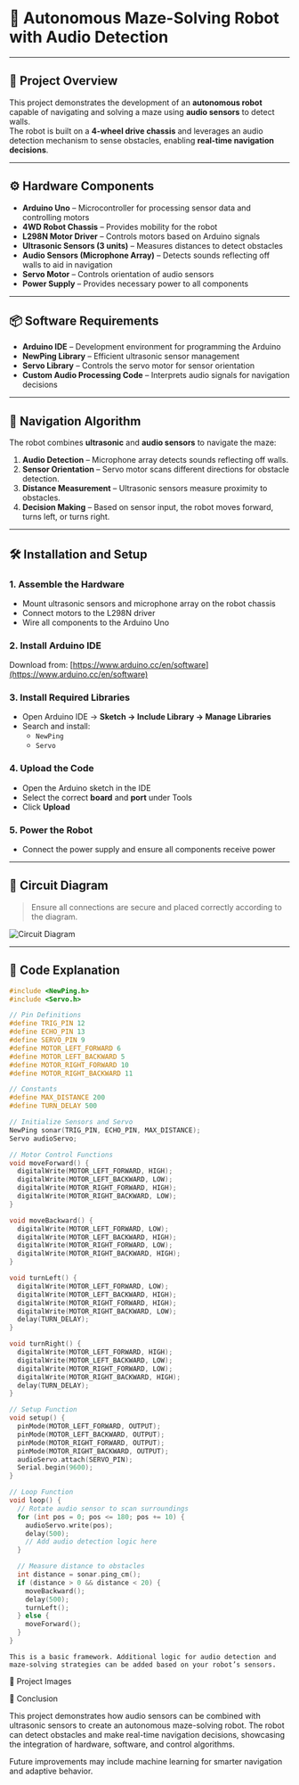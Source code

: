 # 🤖 Autonomous Maze-Solving Robot with Audio Detection

---

## 🧠 Project Overview

This project demonstrates the development of an **autonomous robot** capable of navigating and solving a maze using **audio sensors** to detect walls.  
The robot is built on a **4-wheel drive chassis** and leverages an audio detection mechanism to sense obstacles, enabling **real-time navigation decisions**.

---

## ⚙️ Hardware Components

- **Arduino Uno** – Microcontroller for processing sensor data and controlling motors  
- **4WD Robot Chassis** – Provides mobility for the robot  
- **L298N Motor Driver** – Controls motors based on Arduino signals  
- **Ultrasonic Sensors (3 units)** – Measures distances to detect obstacles  
- **Audio Sensors (Microphone Array)** – Detects sounds reflecting off walls to aid in navigation  
- **Servo Motor** – Controls orientation of audio sensors  
- **Power Supply** – Provides necessary power to all components  

---

## 📦 Software Requirements

- **Arduino IDE** – Development environment for programming the Arduino  
- **NewPing Library** – Efficient ultrasonic sensor management  
- **Servo Library** – Controls the servo motor for sensor orientation  
- **Custom Audio Processing Code** – Interprets audio signals for navigation decisions  

---

## 🧭 Navigation Algorithm

The robot combines **ultrasonic** and **audio sensors** to navigate the maze:

1. **Audio Detection** – Microphone array detects sounds reflecting off walls.  
2. **Sensor Orientation** – Servo motor scans different directions for obstacle detection.  
3. **Distance Measurement** – Ultrasonic sensors measure proximity to obstacles.  
4. **Decision Making** – Based on sensor input, the robot moves forward, turns left, or turns right.  

---

## 🛠️ Installation and Setup

### 1. Assemble the Hardware

- Mount ultrasonic sensors and microphone array on the robot chassis  
- Connect motors to the L298N driver  
- Wire all components to the Arduino Uno  

### 2. Install Arduino IDE

Download from: [https://www.arduino.cc/en/software](https://www.arduino.cc/en/software)  

### 3. Install Required Libraries

- Open Arduino IDE → **Sketch → Include Library → Manage Libraries**  
- Search and install:  
  - `NewPing`  
  - `Servo`  

### 4. Upload the Code

- Open the Arduino sketch in the IDE  
- Select the correct **board** and **port** under Tools  
- Click **Upload**  

### 5. Power the Robot

- Connect the power supply and ensure all components receive power  

---

## 📐 Circuit Diagram

> Ensure all connections are secure and placed correctly according to the diagram.

![Circuit Diagram](https://example.com/circuit-diagram.jpg)  

---

## 📄 Code Explanation

```cpp
#include <NewPing.h>
#include <Servo.h>

// Pin Definitions
#define TRIG_PIN 12
#define ECHO_PIN 13
#define SERVO_PIN 9
#define MOTOR_LEFT_FORWARD 6
#define MOTOR_LEFT_BACKWARD 5
#define MOTOR_RIGHT_FORWARD 10
#define MOTOR_RIGHT_BACKWARD 11

// Constants
#define MAX_DISTANCE 200
#define TURN_DELAY 500

// Initialize Sensors and Servo
NewPing sonar(TRIG_PIN, ECHO_PIN, MAX_DISTANCE);
Servo audioServo;

// Motor Control Functions
void moveForward() {
  digitalWrite(MOTOR_LEFT_FORWARD, HIGH);
  digitalWrite(MOTOR_LEFT_BACKWARD, LOW);
  digitalWrite(MOTOR_RIGHT_FORWARD, HIGH);
  digitalWrite(MOTOR_RIGHT_BACKWARD, LOW);
}

void moveBackward() {
  digitalWrite(MOTOR_LEFT_FORWARD, LOW);
  digitalWrite(MOTOR_LEFT_BACKWARD, HIGH);
  digitalWrite(MOTOR_RIGHT_FORWARD, LOW);
  digitalWrite(MOTOR_RIGHT_BACKWARD, HIGH);
}

void turnLeft() {
  digitalWrite(MOTOR_LEFT_FORWARD, LOW);
  digitalWrite(MOTOR_LEFT_BACKWARD, HIGH);
  digitalWrite(MOTOR_RIGHT_FORWARD, HIGH);
  digitalWrite(MOTOR_RIGHT_BACKWARD, LOW);
  delay(TURN_DELAY);
}

void turnRight() {
  digitalWrite(MOTOR_LEFT_FORWARD, HIGH);
  digitalWrite(MOTOR_LEFT_BACKWARD, LOW);
  digitalWrite(MOTOR_RIGHT_FORWARD, LOW);
  digitalWrite(MOTOR_RIGHT_BACKWARD, HIGH);
  delay(TURN_DELAY);
}

// Setup Function
void setup() {
  pinMode(MOTOR_LEFT_FORWARD, OUTPUT);
  pinMode(MOTOR_LEFT_BACKWARD, OUTPUT);
  pinMode(MOTOR_RIGHT_FORWARD, OUTPUT);
  pinMode(MOTOR_RIGHT_BACKWARD, OUTPUT);
  audioServo.attach(SERVO_PIN);
  Serial.begin(9600);
}

// Loop Function
void loop() {
  // Rotate audio sensor to scan surroundings
  for (int pos = 0; pos <= 180; pos += 10) {
    audioServo.write(pos);
    delay(500);
    // Add audio detection logic here
  }

  // Measure distance to obstacles
  int distance = sonar.ping_cm();
  if (distance > 0 && distance < 20) {
    moveBackward();
    delay(500);
    turnLeft();
  } else {
    moveForward();
  }
}
```
    This is a basic framework. Additional logic for audio detection and maze-solving strategies can be added based on your robot’s sensors.

📸 Project Images


📄 Conclusion

This project demonstrates how audio sensors can be combined with ultrasonic sensors to create an autonomous maze-solving robot.
The robot can detect obstacles and make real-time navigation decisions, showcasing the integration of hardware, software, and control algorithms.

Future improvements may include machine learning for smarter navigation and adaptive behavior.
